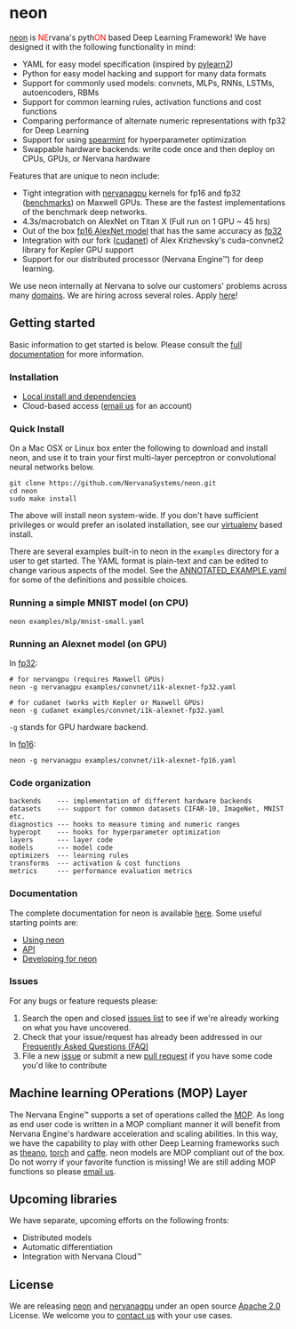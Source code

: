 # neon

[neon](https://github.com/NervanaSystems/neon) is
<span style="color:red;">NE</span>rvana's pyth<span style="color:red;">ON</span>
based Deep Learning Framework! We have designed it with the following
functionality in mind:

* YAML for easy model specification (inspired by [pylearn2](https://github.com/lisa-lab/pylearn2))
* Python for easy model hacking and support for many data formats
* Support for commonly used models: convnets, MLPs, RNNs, LSTMs, autoencoders,
  RBMs
* Support for common learning rules, activation functions and cost functions
* Comparing performance of alternate numeric representations with fp32 for
  Deep Learning
* Support for using [spearmint](https://github.com/JasperSnoek/spearmint) for hyperparameter optimization
* Swappable hardware backends: write code once and then deploy on CPUs, GPUs,
  or Nervana hardware

Features that are unique to neon include:

* Tight integration with
  [nervanagpu](https://github.com/NervanaSystems/nervanagpu) kernels for fp16
  and fp32 ([benchmarks](https://github.com/soumith/convnet-benchmarks)) on
  Maxwell GPUs. These are the fastest implementations of the benchmark deep
  networks.
* 4.3s/macrobatch on AlexNet on Titan X (Full run on 1 GPU ~ 45 hrs)
* Out of the box [fp16 AlexNet model](examples/convnet/i1k-alexnet-fp16.yaml)
  that has the same accuracy as [fp32](examples/convnet/i1k-alexnet-fp32.yaml)
* Integration with our fork
  ([cudanet](https://github.com/NervanaSystems/cuda-convnet2)) of Alex
  Krizhevsky's cuda-convnet2 library for Kepler GPU support
* Support for our distributed processor (Nervana Engine&trade;) for deep learning.

We use neon internally at Nervana to solve our customers' problems across many
[domains](http://www.nervanasys.com/products/). We are hiring across several
roles. Apply [here](http://www.nervanasys.com/careers/)!


## Getting started

Basic information to get started is below. Please consult the
[full documentation](http://neon.nervanasys.com/docs/latest) for more
information.


### Installation

* [Local install and dependencies](http://neon.nervanasys.com/docs/latest/installation.html)
* Cloud-based access ([email us](mailto:demo@nervanasys.com) for an account)

### Quick Install

On a Mac OSX or Linux box enter the following to download and install neon,
and use it to train your first multi-layer perceptron
or convolutional neural networks below.

    git clone https://github.com/NervanaSystems/neon.git
    cd neon
    sudo make install
    
The above will install neon system-wide.  If you don't have sufficient
privileges or would prefer an isolated installation, see our
[virtualenv](http://neon.nervanasys.com/docs/latest/installation.htm#virtualenv)
based install.

There are several examples built-in to neon in the `examples` directory for a
user to get started. The YAML format is plain-text and can be edited to change
various aspects of the model. See the
[ANNOTATED\_EXAMPLE.yaml](examples/ANNOTATED_EXAMPLE.yaml) for some of the
definitions and possible choices.


### Running a simple MNIST model (on CPU)

	neon examples/mlp/mnist-small.yaml
	

### Running an Alexnet model (on GPU)

In [fp32](examples/convnet/i1k-alexnet-fp32.yaml):

	# for nervangpu (requires Maxwell GPUs)
	neon -g nervanagpu examples/convnet/i1k-alexnet-fp32.yaml
	
	# for cudanet (works with Kepler or Maxwell GPUs)
	neon -g cudanet examples/convnet/i1k-alexnet-fp32.yaml
	
`-g` stands for GPU hardware backend.

In [fp16](examples/convnet/i1k-alexnet-fp16.yaml):

	neon -g nervanagpu examples/convnet/i1k-alexnet-fp16.yaml


### Code organization

	backends    --- implementation of different hardware backends
	datasets    --- support for common datasets CIFAR-10, ImageNet, MNIST etc.
	diagnostics --- hooks to measure timing and numeric ranges
	hyperopt    --- hooks for hyperparameter optimization
	layers      --- layer code
	models      --- model code
	optimizers  --- learning rules
	transforms  --- activation & cost functions
	metrics     --- performance evaluation metrics
  

### Documentation

The complete documentation for neon is available
[here](http://neon.nervanasys.com/docs/latest). Some useful starting points are:

* [Using neon](http://neon.nervanasys.com/docs/latest/using_framework.html)
* [API](http://neon.nervanasys.com/docs/latest/api.html)
* [Developing for neon](http://neon.nervanasys.com/docs/latest/developing_framework.html)


### Issues

For any bugs or feature requests please:

1. Search the open and closed
   [issues list](https://github.com/NervanaSystems/neon/issues) to see if we're
   already working on what you have uncovered.
2. Check that your issue/request has already been addressed in our
   [Frequently Asked Questions (FAQ)](http://neon.nervanasys.com/docs/latest/faq.html)
3. File a new [issue](https://github.com/NervanaSystems/neon/issues) or submit
   a new [pull request](https://github.com/NervanaSystems/neon/pulls) if you
   have some code you'd like to contribute


## Machine learning OPerations (MOP) Layer

The Nervana Engine&trade; supports a set of operations called the
[MOP](http://framework.nervanasys.com/docs/latest/ml_operational_layer.html).
As long as end user code is written in a MOP compliant manner it will benefit
from Nervana Engine's hardware acceleration and scaling abilities. In this
way, we have the capability to play with other Deep Learning frameworks such as
[theano](https://github.com/Theano/Theano),
[torch](https://github.com/torch/torch7) and
[caffe](https://github.com/BVLC/caffe). neon models are MOP compliant out of
the box. Do not worry if your favorite function is missing! We are still adding
MOP functions so please [email us](mailto:framework@nervanasys.com).


## Upcoming libraries

We have separate, upcoming efforts on the following fronts: 

* Distributed models
* Automatic differentiation
* Integration with Nervana Cloud&trade;
  

## License

We are releasing [neon](https://github.com/NervanaSystems/neon) and
[nervanagpu](https://github.com/NervanaSystems/nervanagpu) under an open source
[Apache 2.0](https://www.apache.org/licenses/LICENSE-2.0) License. We welcome
you to [contact us](mailto:info@nervanasys.com) with your use cases.
